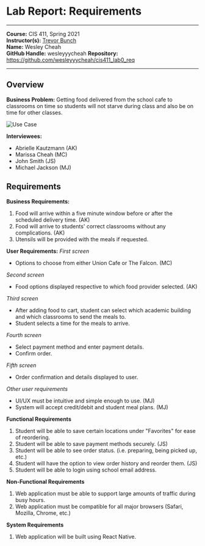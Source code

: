 # Lab Report: Requirements
___
**Course:** CIS 411, Spring 2021  
**Instructor(s):** [Trevor Bunch](https://github.com/trevordbunch)  
**Name:** Wesley Cheah  
**GitHub Handle:** wesleyyycheah 
**Repository:** https://github.com/wesleyyycheah/cis411_lab0_req 
___

## Overview
**Business Problem:** Getting food delivered from the school cafe to classrooms on time so students will not starve during class and also be on time for other classes. 

![Use Case](lab_0_diagram.png)

**Interviewees:**
- Abrielle Kautzmann (AK)
- Marissa Cheah (MC)
- John Smith (JS)
- Michael Jackson (MJ)

## Requirements
**Business Requirements:**
1. Food will arrive within a five minute window before or after the scheduled delivery time. (AK)
2. Food will arrive to students' correct classrooms without any complications. (AK)
3. Utensils will be provided with the meals if requested.

**User Requirements:**
*First screen*
- Options to choose from either Union Cafe or The Falcon. (MC)
  
*Second screen*
- Food options displayed respective to which food provider selected. (AK)

*Third screen*
- After adding food to cart, student can select which academic building and which classrooms to send the meals to.
- Student selects a time for the meals to arrive.

*Fourth screen*
- Select payment method and enter payment details. 
- Confirm order.

*Fifth screen*
- Order confirmation and details displayed to user. 

*Other user requirements*
- UI/UX must be intuitive and simple enough to use. (MJ)
- System will accept credit/debit and student meal plans. (MJ)

**Functional Requirements**
1. Student will be able to save certain locations under "Favorites" for ease of reordering.
2. Student will be able to save payment methods securely. (JS)
3. Student will be able to see order status. (i.e. preparing, being picked up, etc.)
4. Student will have the option to view order history and reorder them. (JS)
5. Student will be able to login using school email address.

**Non-Functional Requirements**
1. Web application must be able to support large amounts of traffic during busy hours. 
2. Web application must be compatible for all major browsers (Safari, Mozilla, Chrome, etc.)

**System Requirements**
1. Web application will be built using React Native.